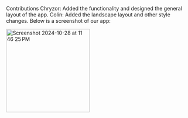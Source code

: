 Contributions
Chryzor: Added the functionality and designed the general layout of the app.
Colin: Added the landscape layout and other style changes.
Below is a screenshot of our app:

<img width="228" alt="Screenshot 2024-10-28 at 11 46 25 PM" src="https://github.com/user-attachments/assets/020edbbb-08e7-44ee-9b7d-fd9a252c6429">
